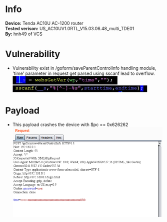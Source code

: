 # Info
**Device:** Tenda AC10U AC-1200 router\
**Tested verison:** US_AC10UV1.0RTL_V15.03.06.48_multi_TDE01\
**By:** hnh49 of VCS
# Vulnerability
* Vulnerability exist in /goform/saveParentControlInfo handling module, 'time' parameter in request get parsed using sscanf lead to overflow.\
![cause1](./bof2_saveParentControlInfo_cause_1.jpg)
![cause2](./bof2_saveParentControlInfo_cause_2.jpg)
# Payload
* This payload crashes the device with $pc == 0x626262
![payload](./bof2_saveParentControlInfo_payload.png)
